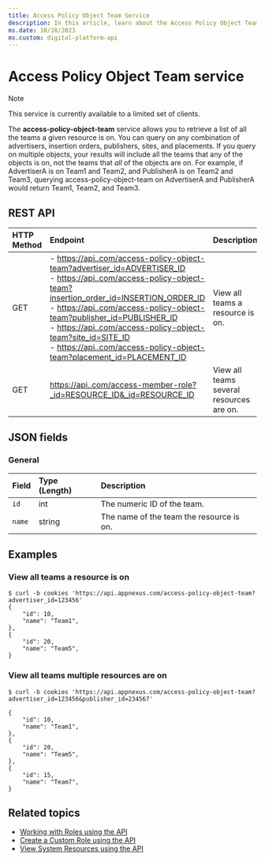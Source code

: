 ```yaml
---
title: Access Policy Object Team Service
description: In this article, learn about the Access Policy Object Team service, their JSON fields, and REST API with thorough examples.
ms.date: 10/28/2023
ms.custom: digital-platform-api
---
```


# Access Policy Object Team service

> [!NOTE]
> This service is currently available to a limited set of clients.

The **access-policy-object-team** service allows you to retrieve a list of all the teams a given resource is on. You can query on any
combination of advertisers, insertion orders, publishers, sites, and placements. If you query on multiple objects, your results will include all the teams that any of the objects is on, not the teams that *all* of the objects are on. For example, if AdvertiserA is on Team1 and Team2, and PublisherA is on Team2 and Team3, querying access-policy-object-team on AdvertiserA and PublisherA would return Team1, Team2, and Team3.

## REST API

| HTTP Method | Endpoint | Description |
|:---|:---|:---|
| GET | - [https://api..com/access-policy-object-team?advertiser_id=ADVERTISER_ID](https://api..com/access-policy-object-team?advertiser_id=ADVERTISER_ID)<br> - [https://api..com/access-policy-object-team?insertion_order_id=INSERTION_ORDER_ID](https://api..com/access-policy-object-team?insertion_order_id=INSERTION_ORDER_ID)<br> - [https://api..com/access-policy-object-team?publisher_id=PUBLISHER_ID](https://api..com/access-policy-object-team?publisher_id=PUBLISHER_ID)<br> - [https://api..com/access-policy-object-team?site_id=SITE_ID](https://api..com/access-policy-object-team?site_id=SITE_ID)<br> - [https://api..com/access-policy-object-team?placement_id=PLACEMENT_ID](https://api..com/access-policy-object-team?placement_id=PLACEMENT_ID) | View all teams a resource is on. |
| GET | [https://api..com/access-member-role?<resource>_id=RESOURCE_ID&<resource>_id=RESOURCE_ID](https://api..com/access-member-role?<resource>_id=RESOURCE_ID&<resource>_id=RESOURCE_ID) | View all teams several resources are on. |

## JSON fields

### General

| Field | Type (Length) | Description |
|:---|:---|:---|
| `id` | int | The numeric ID of the team. |
| `name` | string | The name of the team the resource is on. |

## Examples

### View all teams a resource is on

```
$ curl -b cookies 'https://api.appnexus.com/access-policy-object-team?advertiser_id=123456'
{
    "id": 10,
    "name": "Team1",
},
{
    "id": 20,
    "name": "Team5",
}
```

### View all teams multiple resources are on

```
$ curl -b cookies 'https://api.appnexus.com/access-policy-object-team?advertiser_id=123456&publisher_id=234567'
 
{
    "id": 10,
    "name": "Team1",
},
{
    "id": 20,
    "name": "Team5",
},
{
    "id": 15,
    "name": "Team7",
}
```

## Related topics

- [Working with Roles using the API](working-with-roles-using-the-api.md)
- [Create a Custom Role using the API](create-a-custom-role-using-the-api.md)
- [View System Resources using the API](view-system-resources-using-the-api.md)
